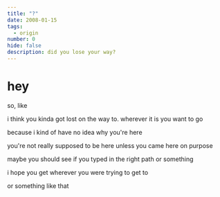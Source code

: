 ```yaml
---
title: "?"
date: 2008-01-15
tags:
  - origin
number: 0
hide: false
description: did you lose your way?
---
```

# hey
so, like

i think you kinda got lost on the way to. wherever it is you want to go

because i kind of have no idea why you're here

you're not really supposed to be here unless you came here on purpose

maybe you should see if you typed in the right path or something

i hope you get wherever you were trying to get to

or something like that